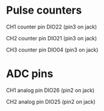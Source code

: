 # Pulse counters
CH1 counter pin DIO22 (pin3 on jack)

CH2 counter pin DIO21 (pin3 on jack)

CH3 counter pin DIO04 (pin3 on jack)

# ADC pins
CH1 analog pin DIO26 (pin2 on jack)

CH2 analog pin DIO25 (pin2 on jack)